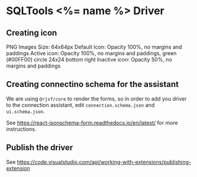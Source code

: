 # SQLTools <%= name %> Driver

## Creating icon

PNG Images
Size: 64x64px
Default Icon: Opacity 100%, no margins and paddings
Active icon: Opacity 100%, no margins and paddings, green (#00FF00) circle 24x24 bottom right
Inactive icon: Opacity 50%, no margins and paddings

## Creating connectino schema for the assistant

We are using `@rjsf/core` to render the forms, so in order to add you driver to the connection assistant,
edit `connection.schema.json` and `ui.schema.json`.

See https://react-jsonschema-form.readthedocs.io/en/latest/ for more instructions.

## Publish the driver

See https://code.visualstudio.com/api/working-with-extensions/publishing-extension